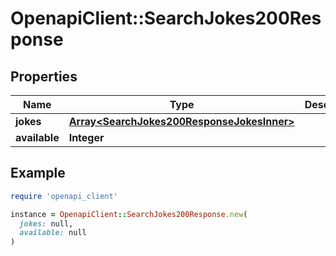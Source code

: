 # OpenapiClient::SearchJokes200Response

## Properties

| Name | Type | Description | Notes |
| ---- | ---- | ----------- | ----- |
| **jokes** | [**Array&lt;SearchJokes200ResponseJokesInner&gt;**](SearchJokes200ResponseJokesInner.md) |  | [optional] |
| **available** | **Integer** |  | [optional] |

## Example

```ruby
require 'openapi_client'

instance = OpenapiClient::SearchJokes200Response.new(
  jokes: null,
  available: null
)
```

